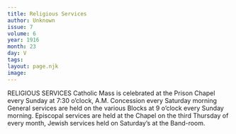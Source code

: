 ```yaml
---
title: Religious Services
author: Unknown
issue: 7
volume: 6
year: 1916
month: 23
day: V
tags:
layout: page.njk
image:
---
```

RELIGIOUS SERVICES      Catholic Mass is celebrated at the Prison Chapel every Sunday at 7:30 o’clock, A.M. Concession every Saturday morning      General services are held on the various Blocks at 9 o’clock every Sunday morning.      Episcopal services are held at the Chapel on the third Thursday of every month,      Jewish services held on Saturday’s at the Band-room.   


